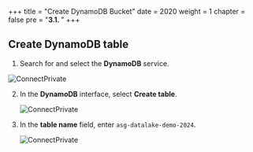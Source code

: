 +++
title = "Create DynamoDB Bucket"
date = 2020
weight = 1
chapter = false
pre = "<b>3.1. </b>"
+++

## Create DynamoDB table

1. Search for and select the **DynamoDB** service.


![ConnectPrivate](../../images/1/3.1.png)

2. In the **DynamoDB** interface, select **Create table**.

   ![ConnectPrivate](../../images/1/32.png)


3. In the **table name** field, enter `asg-datalake-demo-2024`.

   ![ConnectPrivate](../../images/1/3.3.png)


